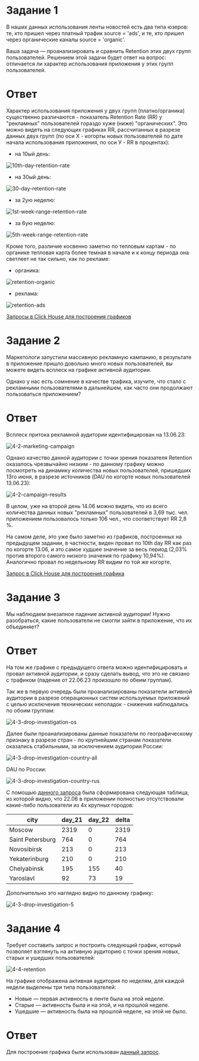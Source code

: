 # Задание 1
В наших данных использования ленты новостей есть два типа юзеров: те, кто пришел через платный трафик source = 'ads', и те, кто пришел через органические каналы source = 'organic'.

Ваша задача — проанализировать и сравнить Retention этих двух групп пользователей. 
Решением этой задачи будет ответ на вопрос: отличается ли характер использования приложения у этих групп пользователей. 

# Ответ
Характер использования приложения у двух групп (платно/органика) существенно различаются - показатель Retention Rate (RR) у "рекламных" пользователей гораздо хуже (ниже) "органических".
Это можно видеть на следующих графиках RR, рассчитанных в разрезе данных двух групп 
(по оси Х - когорты новых пользователей по дате начала использования приложения, по оси У - RR в процентах):
* на 10ый день:

![10th-day-retention-rate](https://github.com/usermarat/DA_simulator/assets/87779469/567971c5-a07a-4943-a791-196106200873)

* на 30ый день:

![30-day-retention-rate](https://github.com/usermarat/DA_simulator/assets/87779469/7d16e7c7-5be7-4ef8-a2b7-7703114abc45)
 
* за 2ую неделю:

![1st-week-range-retention-rate](https://github.com/usermarat/DA_simulator/assets/87779469/80892047-8a35-4d39-aada-002d0e2dee0e)
 
* за 6ую неделю:

![5th-week-range-retention-rate](https://github.com/usermarat/DA_simulator/assets/87779469/4ffe198e-312d-4d5b-a60a-6a4c65d4bd09)

Кроме того, различие косвенно заметно по тепловым картам - по органике тепловая карта более темная в начале и к концу периода она светлеет не так сильно, как по рекламе:
* органика:

![retention-organic](https://github.com/usermarat/DA_simulator/assets/87779469/811330c2-9537-4035-b1b1-48fd5cc38e23)
 
* реклама:

![retention-ads](https://github.com/usermarat/DA_simulator/assets/87779469/f2c5e421-abe2-49f8-877e-2a3e48dd7da4)

[Запросы в Click House для построения графиков](https://github.com/usermarat/DA_simulator/blob/main/2.Product_metrics/rr_querries.sql)

# Задание 2

Маркетологи запустили массивную рекламную кампанию, в результате в приложение пришло довольно много новых пользователей, вы можете видеть всплеск на графике активной аудитории.

Однако у нас есть сомнение в качестве трафика, изучите, что стало с рекламными пользователями в дальнейшем, как часто они продолжают пользоваться приложением?

# Ответ

Всплеск притока рекламной аудитории идентифицирован на 13.06.23:

![4-2-marketing-campaign](https://github.com/usermarat/DA_simulator/assets/87779469/7b50e96c-5320-45e0-92b1-05e25cbea020)

Однако качество данной аудитории с точки зрения показателя Retention оказалось чрезвычайно низким - по данному графику можно посмотреть на динамику количества новых пользователей, пришедших 13го июня, в разрезе источников (DAU по когорте новых пользователей 13.06.23):

![4-2-campaign-results](https://github.com/usermarat/DA_simulator/assets/87779469/05c51a31-4ff1-459b-82d9-d1ffebd42cb3)

В целом, уже на второй день 14.06 можно видеть, что из всего количества данных новых "рекламных" пользователей в 3,69 тыс. чел. приложением пользовалось только 106 чел., что соответствует RR 2,8 %.

На самом деле, это уже было заметно из графиков, построенных на предыдущем задании, в частности, виден провал по 10th day RR как раз по когорте 13.06, и это самое худшее значение за весь период (2,03% против второго самого низкого значения по графику 10,94%). Аналогично провал по недельному RR видим по той же когорте.

[Запрос в Click House для построения графика](https://github.com/usermarat/DA_simulator/blob/main/2.Product_metrics/mark_camp_query.sql)

# Задание 3

Мы наблюдаем внезапное падение активной аудитории! Нужно разобраться, какие пользователи не смогли зайти в приложение, что их объединяет?  

# Ответ

На том же графике с предыдущего ответа можно идентифицировать и провал активной аудитории, и сразу сделать вывод, что это не связано с трафиком (падение от 22.06.23 произошло по обеим группам).

Так же в первую очередь были проанализированы показатели активной аудитории в разрезе операционных систем используемых приложений с целью исключения технических неполадок - снижения наблюдались по обоим группам:

![4-3-drop-investigation-os](https://github.com/usermarat/DA_simulator/assets/87779469/3307f465-8479-4a6d-94e5-c8ea468ebf4a)

Далее были проанализированы данные показатели по географическому признаку в разрезе стран - по крупнейшим странам показатели оказались стабильными, за исключением аудитории России:

![4-3-drop-investigation-country-all](https://github.com/usermarat/DA_simulator/assets/87779469/377deb22-3381-417e-98e8-9530a3406caa)

DAU по России:

![4-3-drop-investigation-country-rus](https://github.com/usermarat/DA_simulator/assets/87779469/c2359c6e-4fa4-40c6-9f1a-73631e963c77)

С помощью [данного запроса](https://github.com/usermarat/DA_simulator/blob/main/2.Product_metrics/drop_query.sql) была сформирована следующая таблица, из которой видно, что 22.06 в приложении полностью отсутствовали какие-либо пользователи из 4х крупных городов:

city | day_21 | day_22 | delta
--- | --- | --- | ---
Moscow	| 2319	| 0	| 2319
Saint Petersburg	| 764	| 0	| 764
Novosibirsk	| 213	| 0	| 213
Yekaterinburg	| 210	| 0	| 210
Chelyabinsk	| 195	| 155	| 40
Yaroslavl	| 92	| 73	| 19

Дополнительно это наглядно видно по данному графику: 

![4-3-drop-investigation-5](https://github.com/usermarat/DA_simulator/assets/87779469/4482986d-6c58-4e5b-bc03-2dda541a00c7)

# Задание 4

Требует составить запрос и построить следующий график, который позволяет взглянуть на активную аудиторию с точки зрения новых, старых и ушедших пользователей:

![4-4-retention](https://github.com/usermarat/DA_simulator/assets/87779469/91a9500b-ac2e-4009-b7cb-67f14b06a272)

На графике отображена активная аудитория по неделям, для каждой недели выделены три типа пользователей:

* Новые — первая активность в ленте была на этой неделе.
* Старые — активность была и на этой, и на прошлой неделе.
* Ушедшие — активность была на прошлой неделе, на этой не было.

# Ответ

Для построения графика были использован [данный запрос](https://github.com/usermarat/DA_simulator/blob/main/2.Product_metrics/user_type_query.sql).
